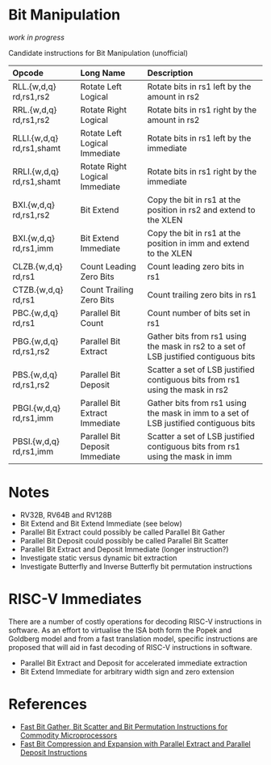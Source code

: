 Bit Manipulation
=====================

_work in progress_

Candidate instructions for Bit Manipulation (unofficial)

|Opcode                     |Long Name                       |Description
|:--------------------------|:-------------------------------|:-------------------------------------------------------------------------------------|
| RLL.{w,d,q} rd,rs1,rs2    | Rotate Left Logical            | Rotate bits in rs1 left by the amount in rs2                                         |
| RRL.{w,d,q} rd,rs1,rs2    | Rotate Right Logical           | Rotate bits in rs1 right by the amount in rs2                                        |
| RLLI.{w,d,q} rd,rs1,shamt | Rotate Left Logical Immediate  | Rotate bits in rs1 left by the immediate                                             |
| RRLI.{w,d,q} rd,rs1,shamt | Rotate Right Logical Immediate | Rotate bits in rs1 right by the immediate                                            |
| BXI.{w,d,q} rd,rs1,rs2    | Bit Extend                     | Copy the bit in rs1 at the position in rs2 and extend to the XLEN                    |
| BXI.{w,d,q} rd,rs1,imm    | Bit Extend Immediate           | Copy the bit in rs1 at the position in imm and extend to the XLEN                    |
| CLZB.{w,d,q} rd,rs1       | Count Leading Zero Bits        | Count leading zero bits in rs1                                                       |
| CTZB.{w,d,q} rd,rs1       | Count Trailing Zero Bits       | Count trailing zero bits in rs1                                                      |
| PBC.{w,d,q} rd,rs1        | Parallel Bit Count             | Count number of bits set in rs1                                                      |
| PBG.{w,d,q} rd,rs1,rs2    | Parallel Bit Extract           | Gather bits from rs1 using the mask in rs2 to a set of LSB justified contiguous bits |
| PBS.{w,d,q} rd,rs1,rs2    | Parallel Bit Deposit           | Scatter a set of LSB justified contiguous bits from rs1 using the mask in rs2        |
| PBGI.{w,d,q} rd,rs1,imm   | Parallel Bit Extract Immediate | Gather bits from rs1 using the mask in imm to a set of LSB justified contiguous bits |
| PBSI.{w,d,q} rd,rs1,imm   | Parallel Bit Deposit Immediate | Scatter a set of LSB justified contiguous bits from rs1 using the mask in imm        |

Notes
==========
- RV32B, RV64B and RV128B
- Bit Extend and Bit Extend Immediate (see below)
- Parallel Bit Extract could possibly be called Parallel Bit Gather
- Parallel Bit Deposit could possibly be called Parallel Bit Scatter
- Parallel Bit Extract and Deposit Immediate (longer instruction?)
- Investigate static versus dynamic bit extraction
- Investigate Butterfly and Inverse Butterfly bit permutation instructions

RISC-V Immediates
=======================

There are a number of costly operations for decoding RISC-V instructions in software.
As an effort to virtualise the ISA both form the Popek and Goldberg model and from
a fast translation model, specific instructions are proposed that will aid in fast
decoding of RISC-V instructions in software.

- Parallel Bit Extract and Deposit for accelerated immediate extraction
- Bit Extend Immediate for arbitrary width sign and zero extension

References
================
- [Fast Bit Gather, Bit Scatter and Bit Permutation Instructions for Commodity Microprocessors](http://palms.princeton.edu/system/files/Hilewitz_JSPS_08.pdf)
- [Fast Bit Compression and Expansion with Parallel Extract and Parallel Deposit Instructions](http://palms.ee.princeton.edu/PALMSopen/hilewitz06FastBitCompression.pdf)
